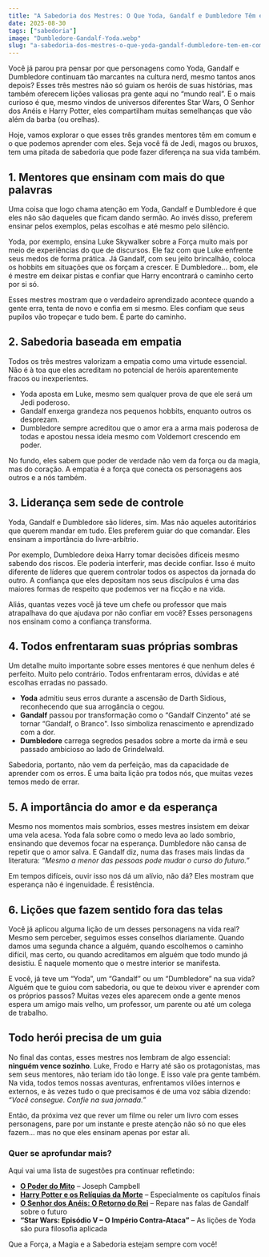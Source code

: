 ```yaml
---
title: "A Sabedoria dos Mestres: O Que Yoda, Gandalf e Dumbledore Têm em Comum?"
date: 2025-08-30
tags: ["sabedoria"]
image: "Dumbledore-Gandalf-Yoda.webp"
slug: "a-sabedoria-dos-mestres-o-que-yoda-gandalf-dumbledore-tem-em-comum"
---
```


Você já parou pra pensar por que personagens como Yoda, Gandalf e Dumbledore continuam tão marcantes na cultura nerd, mesmo tantos anos depois? Esses três mestres não só guiam os heróis de suas histórias, mas também oferecem lições valiosas pra gente aqui no “mundo real”. E o mais curioso é que, mesmo vindos de universos diferentes Star Wars, O Senhor dos Anéis e Harry Potter, eles compartilham muitas semelhanças que vão além da barba (ou orelhas).

Hoje, vamos explorar o que esses três grandes mentores têm em comum e o que podemos aprender com eles. Seja você fã de Jedi, magos ou bruxos, tem uma pitada de sabedoria que pode fazer diferença na sua vida também.

## 1\. **Mentores que ensinam com mais do que palavras**

Uma coisa que logo chama atenção em Yoda, Gandalf e Dumbledore é que eles não são daqueles que ficam dando sermão. Ao invés disso, preferem ensinar pelos exemplos, pelas escolhas e até mesmo pelo silêncio.

Yoda, por exemplo, ensina Luke Skywalker sobre a Força muito mais por meio de experiências do que de discursos. Ele faz com que Luke enfrente seus medos de forma prática. Já Gandalf, com seu jeito brincalhão, coloca os hobbits em situações que os forçam a crescer. E Dumbledore… bom, ele é mestre em deixar pistas e confiar que Harry encontrará o caminho certo por si só.

Esses mestres mostram que o verdadeiro aprendizado acontece quando a gente erra, tenta de novo e confia em si mesmo. Eles confiam que seus pupilos vão tropeçar e tudo bem. É parte do caminho.

## 2\. **Sabedoria baseada em empatia**

Todos os três mestres valorizam a empatia como uma virtude essencial. Não é à toa que eles acreditam no potencial de heróis aparentemente fracos ou inexperientes.

*   Yoda aposta em Luke, mesmo sem qualquer prova de que ele será um Jedi poderoso.
*   Gandalf enxerga grandeza nos pequenos hobbits, enquanto outros os desprezam.
*   Dumbledore sempre acreditou que o amor era a arma mais poderosa de todas e apostou nessa ideia mesmo com Voldemort crescendo em poder.

No fundo, eles sabem que poder de verdade não vem da força ou da magia, mas do coração. A empatia é a força que conecta os personagens aos outros e a nós também.

## 3\. **Liderança sem sede de controle**

Yoda, Gandalf e Dumbledore são líderes, sim. Mas não aqueles autoritários que querem mandar em tudo. Eles preferem guiar do que comandar. Eles ensinam a importância do livre-arbítrio.

Por exemplo, Dumbledore deixa Harry tomar decisões difíceis mesmo sabendo dos riscos. Ele poderia interferir, mas decide confiar. Isso é muito diferente de líderes que querem controlar todos os aspectos da jornada do outro. A confiança que eles depositam nos seus discípulos é uma das maiores formas de respeito que podemos ver na ficção e na vida.

Aliás, quantas vezes você já teve um chefe ou professor que mais atrapalhava do que ajudava por não confiar em você? Esses personagens nos ensinam como a confiança transforma.

## 4\. **Todos enfrentaram suas próprias sombras**

Um detalhe muito importante sobre esses mentores é que nenhum deles é perfeito. Muito pelo contrário. Todos enfrentaram erros, dúvidas e até escolhas erradas no passado.

*   **Yoda** admitiu seus erros durante a ascensão de Darth Sidious, reconhecendo que sua arrogância o cegou.
*   **Gandalf** passou por transformação como o “Gandalf Cinzento” até se tornar “Gandalf, o Branco". Isso simboliza renascimento e aprendizado com a dor.
*   **Dumbledore** carrega segredos pesados sobre a morte da irmã e seu passado ambicioso ao lado de Grindelwald.

Sabedoria, portanto, não vem da perfeição, mas da capacidade de aprender com os erros. É uma baita lição pra todos nós, que muitas vezes temos medo de errar.

## 5\. **A importância do amor e da esperança**

Mesmo nos momentos mais sombrios, esses mestres insistem em deixar uma vela acesa. Yoda fala sobre como o medo leva ao lado sombrio, ensinando que devemos focar na esperança. Dumbledore não cansa de repetir que o amor salva. E Gandalf diz, numa das frases mais lindas da literatura: _“Mesmo a menor das pessoas pode mudar o curso do futuro.”_

Em tempos difíceis, ouvir isso nos dá um alívio, não dá? Eles mostram que esperança não é ingenuidade. É resistência.

## 6\. **Lições que fazem sentido fora das telas**

Você já aplicou alguma lição de um desses personagens na vida real? Mesmo sem perceber, seguimos esses conselhos diariamente. Quando damos uma segunda chance a alguém, quando escolhemos o caminho difícil, mas certo, ou quando acreditamos em alguém que todo mundo já desistiu. É naquele momento que o mestre interior se manifesta.

E você, já teve um “Yoda”, um “Gandalf” ou um “Dumbledore” na sua vida? Alguém que te guiou com sabedoria, ou que te deixou viver e aprender com os próprios passos? Muitas vezes eles aparecem onde a gente menos espera um amigo mais velho, um professor, um parente ou até um colega de trabalho.

## Todo herói precisa de um guia

No final das contas, esses mestres nos lembram de algo essencial: **ninguém vence sozinho**. Luke, Frodo e Harry até são os protagonistas, mas sem seus mentores, não teriam ido tão longe. E isso vale pra gente também. Na vida, todos temos nossas aventuras, enfrentamos vilões internos e externos, e às vezes tudo o que precisamos é de uma voz sábia dizendo: _“Você consegue. Confie na sua jornada.”_

Então, da próxima vez que rever um filme ou reler um livro com esses personagens, pare por um instante e preste atenção não só no que eles fazem… mas no que eles ensinam apenas por estar ali.

### Quer se aprofundar mais?

Aqui vai uma lista de sugestões pra continuar refletindo:

*   **[O Poder do Mito](https://amzn.to/4gfudah)** – Joseph Campbell
*   **[Harry Potter e os Relíquias da Morte](https://amzn.to/4lPZNfP)** – Especialmente os capítulos finais
*   **[O Senhor dos Anéis: O Retorno do Rei](https://amzn.to/4n1NuxJ)** – Repare nas falas de Gandalf sobre o futuro
*   **“Star Wars: Episódio V – O Império Contra-Ataca”** – As lições de Yoda são pura filosofia aplicada

Que a Força, a Magia e a Sabedoria estejam sempre com você!
